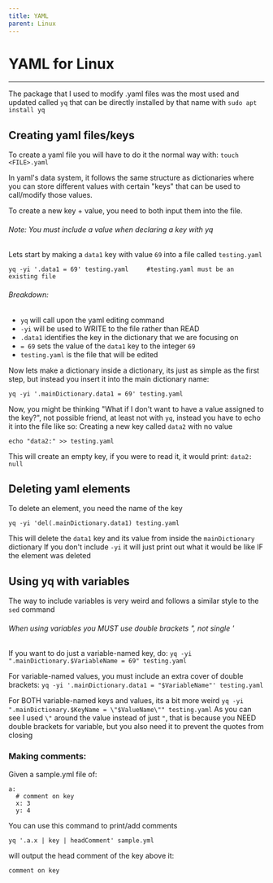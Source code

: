 ```yaml
---
title: YAML
parent: Linux
---
```

# YAML for Linux

___
The package that I used to modify .yaml files was the most used and updated called `yq` that can be directly installed by that name with `sudo apt install yq`

## Creating yaml files/keys
To create a yaml file you will have to do it the normal way with:
`touch <FILE>.yaml`

In yaml's data system, it follows the same structure as dictionaries where you can store different values with certain "keys" that can be used to call/modify those values.

To create a new key + value, you need to both input them into the file.	
###### Note: You must include a value when declaring a key with yq
Lets start by making a `data1` key with value `69` into a file called `testing.yaml`

`yq -yi '.data1 = 69' testing.yaml     #testing.yaml must be an existing file`
###### Breakdown:
- `yq` will call upon the yaml editing command
- `-yi` will be used to WRITE to the file rather than READ
- `.data1` identifies the key in the dictionary that we are focusing on
- `= 69` sets the value of the `data1` key to the integer `69`
- `testing.yaml` is the file that will be edited

Now lets make a dictionary inside a dictionary, its just as simple as the first step, but instead you insert it into the main dictionary name:

`yq -yi '.mainDictionary.data1 = 69' testing.yaml`

Now, you might be thinking "What if I don't want to have a value assigned to the key?", not possible friend, at least not with `yq`, instead you have to echo it into the file like so:
Creating a new key called `data2` with no value

`echo "data2:" >> testing.yaml`

This will create an empty key, if you were to read it, it would print:
`data2: null`

## Deleting yaml elements
To delete an element, you need the name of the key

`yq -yi 'del(.mainDictionary.data1) testing.yaml`

This will delete the `data1` key and its value from inside the `mainDictionary` dictionary
If you don't include `-yi` it will just print out what it would be like IF the element was deleted

## Using yq with variables
The way to include variables is very weird and follows a similar style to the `sed` command

###### When using variables you MUST use double brackets ", not single '
If you want to do just a variable-named key, do:
`yq -yi ".mainDictionary.$VariableName = 69" testing.yaml`

For variable-named values, you must include an extra cover of double brackets:
`yq -yi '.mainDictionary.data1 = "$VariableName"' testing.yaml`

For BOTH variable-named keys and values, its a bit more weird
`yq -yi ".mainDictionary.$KeyName = \"$ValueName\"" testing.yaml`
As you can see I used `\"` around the value instead of just `"`, that is because you NEED double brackets for variable, but you also need it to prevent the quotes from closing
### Making comments:
Given a sample.yml file of:

```
a:
  # comment on key
  x: 3
  y: 4
```

You can use this command to print/add comments

```
yq '.a.x | key | headComment' sample.yml
```

will output the head comment of the key above it:

```
comment on key
```
